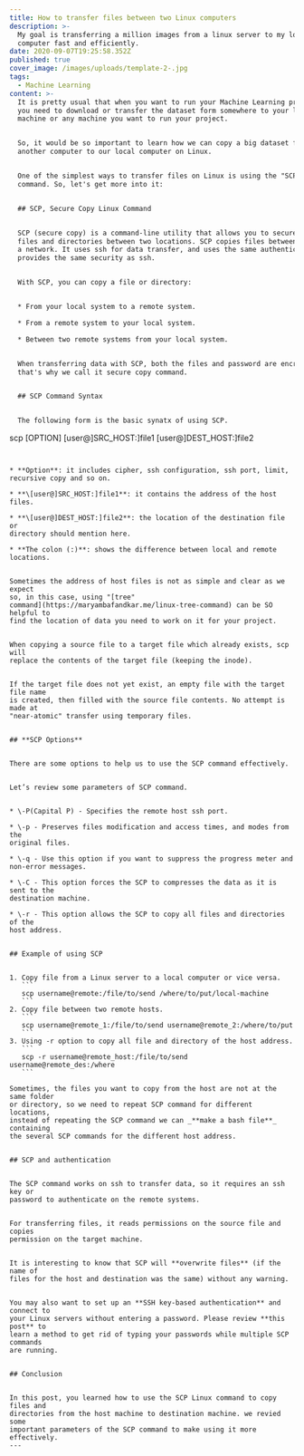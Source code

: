```yaml
---
title: How to transfer files between two Linux computers
description: >-
  My goal is transferring a million images from a linux server to my local Linux
  computer fast and efficiently.
date: 2020-09-07T19:25:58.352Z
published: true
cover_image: /images/uploads/template-2-.jpg
tags:
  - Machine Learning
content: >-
  It is pretty usual that when you want to run your Machine Learning project,
  you need to download or transfer the dataset form somewhere to your local
  machine or any machine you want to run your project.


  So, it would be so important to learn how we can copy a big dataset from
  another computer to our local computer on Linux.


  One of the simplest ways to transfer files on Linux is using the "SCP"
  command. So, let's get more into it:


  ## SCP, Secure Copy Linux Command


  SCP (secure copy) is a command-line utility that allows you to securely copy
  files and directories between two locations. SCP copies files between hosts on
  a network. It uses ssh for data transfer, and uses the same authentication and
  provides the same security as ssh.


  With SCP, you can copy a file or directory:


  * From your local system to a remote system.

  * From a remote system to your local system.

  * Between two remote systems from your local system.


  When transferring data with SCP, both the files and password are encrypted
  that's why we call it secure copy command.


  ## SCP Command Syntax


  The following form is the basic synatx of using SCP.


  ```

  scp [OPTION] [user@]SRC_HOST:]file1 [user@]DEST_HOST:]file2

  ```


  * **Option**: it includes cipher, ssh configuration, ssh port, limit,
  recursive copy and so on.

  * **\[user@]SRC_HOST:]file1**: it contains the address of the host files.

  * **\[user@]DEST_HOST:]file2**: the location of the destination file or
  directory should mention here.

  * **The colon (:)**: shows the difference between local and remote locations.


  Sometimes the address of host files is not as simple and clear as we expect
  so, in this case, using "[tree"
  command](https://maryambafandkar.me/linux-tree-command) can be SO helpful to
  find the location of data you need to work on it for your project.


  When copying a source file to a target file which already exists, scp will
  replace the contents of the target file (keeping the inode).


  If the target file does not yet exist, an empty file with the target file name
  is created, then filled with the source file contents. No attempt is made at
  "near-atomic" transfer using temporary files.


  ## **SCP Options**


  There are some options to help us to use the SCP command effectively.


  Let’s review some parameters of SCP command.


  * \-P(Capital P) - Specifies the remote host ssh port.

  * \-p - Preserves files modification and access times, and modes from the
  original files.

  * \-q - Use this option if you want to suppress the progress meter and
  non-error messages.

  * \-C - This option forces the SCP to compresses the data as it is sent to the
  destination machine.

  * \-r - This option allows the SCP to copy all files and directories of the
  host address.


  ## Example of using SCP


  1. Copy file from a Linux server to a local computer or vice versa.
     ```
     scp username@remote:/file/to/send /where/to/put/local-machine
     ```
  2. Copy file between two remote hosts.
     ```
     scp username@remote_1:/file/to/send username@remote_2:/where/to/put
     ```
  3. Using -r option to copy all file and directory of the host address.
     ```
     scp -r username@remote_host:/file/to/send username@remote_des:/where
     ```

  Sometimes, the files you want to copy from the host are not at the same folder
  or directory, so we need to repeat SCP command for different locations,
  instead of repeating the SCP command we can _**make a bash file**_ containing
  the several SCP commands for the different host address.


  ## SCP and authentication


  The SCP command works on ssh to transfer data, so it requires an ssh key or
  password to authenticate on the remote systems.


  For transferring files, it reads permissions on the source file and copies
  permission on the target machine.


  It is interesting to know that SCP will **overwrite files** (if the name of
  files for the host and destination was the same) without any warning.


  You may also want to set up an **SSH key-based authentication** and connect to
  your Linux servers without entering a password. Please review **this post** to
  learn a method to get rid of typing your passwords while multiple SCP commands
  are running. 


  ## Conclusion


  In this post, you learned how to use the SCP Linux command to copy files and
  directories from the host machine to destination machine. we revied some
  important parameters of the SCP command to make using it more effectively.
---
```



